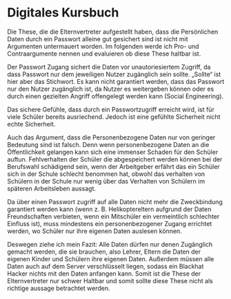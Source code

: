 # Digitales Kursbuch

Die These, die die Elternvertreter aufgestellt haben, dass die Persönlichen Daten durch ein Passwort alleine gut gesichert sind ist nicht mit Argumenten untermauert worden. Im folgenden werde ich Pro- und Contraargumente nennen und evaluieren ob diese These haltbar ist.

Der Passwort Zugang sichert die Daten vor unautoriesiertem Zugriff, da dass Passwort nur dem jeweiligen Nutzer zugänglich sein sollte. „Sollte“ ist hier aber das Stichwort. Es kann nicht garantiert werden, dass das Passwort nur den Nutzer zugänglich ist, da Nutzer es weitergeben können oder es durch einen gezielten Angriff offengelegt werden kann (Social Engineering). 

Das sichere Gefühle, dass durch ein Passwortzugriff erreicht wird, ist für viele Schüler bereits ausriechend. Jedoch ist eine gefühlte Sicherheit nicht echte Sicherheit. 

Auch das Argument, dass die Personenbezogene Daten nur von geringer Bedeutung sind ist falsch. Denn wenn personenbezogene Daten an die Öffentlichkeit gelangen kann sich eine immenser Schaden für den Schüler auftun. 
Fehlverhalten der Schüler die abgespeichert werden können bei der Berufswahl schädigend sein, wenn der Arbeitgeber erfährt das ein Schüler sich in der Schule schlecht benommen hat, obwohl das verhalten von Schülern in der Schule nur wenig über das Verhalten von Schülern im späteren Arbeitsleben aussagt.

Da über einen Passwort zugriff auf alle Daten nicht mehr die Zweckbindung garantiert werden kann (wenn z. B. Helikoptereltern aufgrund der Daten Freundschaften verbieten, wenn ein Mitschüler ein vermeintlich schlechter Einfluss ist), muss mindestens ein personenbezogener Zugang errichtet werden, wo Schüler nur ihre eigenen Daten auslesen können.

Deswegen ziehe ich mein Fazit: Alle Daten dürfen nur denen Zugänglich gemacht werden, die sie brauchen, also Lehrer, Eltern die Daten der eigenen Kinder und  Schülern ihre eigenen Daten. Außerdem müssen alle Daten auch auf dem Server verschlüsselt liegen, sodass ein Blackhat Hacker nichts mit den Daten anfangen kann.
Somit ist die These der Elternvertreter nur schwer Haltbar und somit sollte diese These nicht als richtige aussage betrachtet werden.
